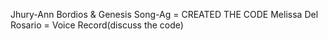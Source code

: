 Jhury-Ann Bordios & Genesis Song-Ag = CREATED THE CODE
Melissa Del Rosario = Voice Record(discuss the code)
